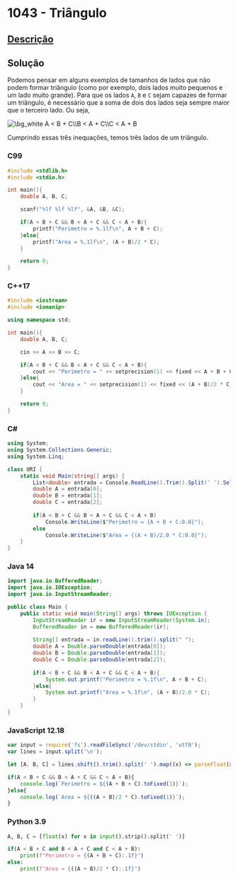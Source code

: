 # 1043 - Triângulo

## [Descrição](https://www.beecrowd.com.br/judge/pt/problems/view/1043)

## Solução

Podemos pensar em alguns exemplos de tamanhos de lados que não podem formar triângulo (como por exemplo, dois lados muito pequenos e um lado muito grande). Para que os lados `A`, `B` e `C` sejam capazes de formar um triângulo, é necessário que a soma de dois dos lados seja sempre maior que o terceiro lado. Ou seja,

<img src="https://latex.codecogs.com/png.image?\dpi{110}&space;\bg_white&space;A&space;<&space;B&space;&plus;&space;C\\B&space;<&space;A&space;&plus;&space;C\\C&space;<&space;A&space;&plus;&space;B" title="\bg_white A < B + C\\B < A + C\\C < A + B" />

Cumprindo essas três inequações, temos três lados de um triângulo.

### C99

```c
#include <stdlib.h>
#include <stdio.h>

int main(){
    double A, B, C;

    scanf("%lf %lf %lf", &A, &B, &C);

    if(A < B + C && B < A + C && C < A + B){
        printf("Perimetro = %.1lf\n", A + B + C);
    }else{
        printf("Area = %.1lf\n", (A + B)/2 * C);
    }

    return 0;
}
```

### C++17

```cpp
#include <iostream>
#include <iomanip>

using namespace std;

int main(){
    double A, B, C;

    cin >> A >> B >> C;

    if(A < B + C && B < A + C && C < A + B){
        cout << "Perimetro = " << setprecision(1) << fixed << A + B + C << endl;
    }else{
        cout << "Area = " << setprecision(1) << fixed << (A + B)/2 * C << endl;
    }

    return 0;
}
```

### C#

```cs
using System;
using System.Collections.Generic;
using System.Linq;

class URI {
    static void Main(string[] args) {
        List<double> entrada = Console.ReadLine().Trim().Split(' ').Select((x) => double.Parse(x)).ToList();
        double A = entrada[0];
        double B = entrada[1];
        double C = entrada[2];
        
        if(A < B + C && B < A + C && C < A + B)
            Console.WriteLine($"Perimetro = {A + B + C:0.0}");
        else
            Console.WriteLine($"Area = {(A + B)/2.0 * C:0.0}");
    }
}
```

### Java 14

```java
import java.io.BufferedReader;
import java.io.IOException;
import java.io.InputStreamReader;

public class Main {
    public static void main(String[] args) throws IOException {
        InputStreamReader ir = new InputStreamReader(System.in);
        BufferedReader in = new BufferedReader(ir);
        
        String[] entrada = in.readLine().trim().split(" ");
        double A = Double.parseDouble(entrada[0]);
        double B = Double.parseDouble(entrada[1]);
        double C = Double.parseDouble(entrada[2]);
        
        if(A < B + C && B < A + C && C < A + B){
            System.out.printf("Perimetro = %.1f\n", A + B + C);
        }else{
            System.out.printf("Area = %.1f\n", (A + B)/2.0 * C);
        }
    }
}
```

### JavaScript 12.18

```javascript
var input = require('fs').readFileSync('/dev/stdin', 'utf8');
var lines = input.split('\n');

let [A, B, C] = lines.shift().trim().split(' ').map((x) => parseFloat(x));

if(A < B + C && B < A + C && C < A + B){
    console.log(`Perimetro = ${(A + B + C).toFixed(1)}`);
}else{
    console.log(`Area = ${((A + B)/2 * C).toFixed(1)}`);
}
```

### Python 3.9

```python
A, B, C = [float(x) for x in input().strip().split(' ')]

if(A < B + C and B < A + C and C < A + B):
    print(f"Perimetro = {(A + B + C):.1f}")
else:
    print(f"Area = {((A + B)/2 * C):.1f}")
```